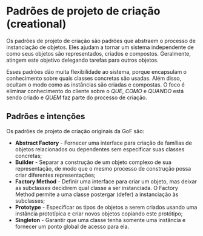 # Padrões de projeto de criação (creational)

Os padrões de projeto de criação são padrões que abstraem o processo de instanciação de objetos. Eles ajudam a tornar um sistema independente de como seus objetos são representados, criados e compostos. Geralmente, atingem este objetivo delegando tarefas para outros objetos.  

Esses padrões dão muita flexibilidade ao sistema, porque encapsulam o conhecimento sobre quais classes concretas são usadas. Além disso, ocultam o modo como as instâncias são criadas e compostas. O foco é eliminar conhecimento do cliente sobre o *QUE*, *COMO* e *QUANDO* está sendo criado e *QUEM* faz parte do processo de criação.  

## Padrões e intenções

Os padrões de projeto de criação originais da GoF são:

- **Abstract Factory** - Fornecer uma interface para criação de famílias de objetos relacionados ou dependentes sem especificar suas classes concretas;
- **Builder** - Separar a construção de um objeto complexo de sua representação, de modo que o mesmo processo de construção possa criar diferentes representações;
- **Factory Method** - Definir uma interface para criar um objeto, mas deixar as subclasses decidirem qual classe a ser instanciada. O Factory Method permite a uma classe postergar (defer) a instanciação às subclasses;
- **Prototype** - Especificar os tipos de objetos a serem criados usando uma instância prototípica e criar novos objetos copiando este protótipo;
- **Singleton** - Garantir que uma classe tenha somente uma instância e fornecer um ponto global de acesso para ela. 